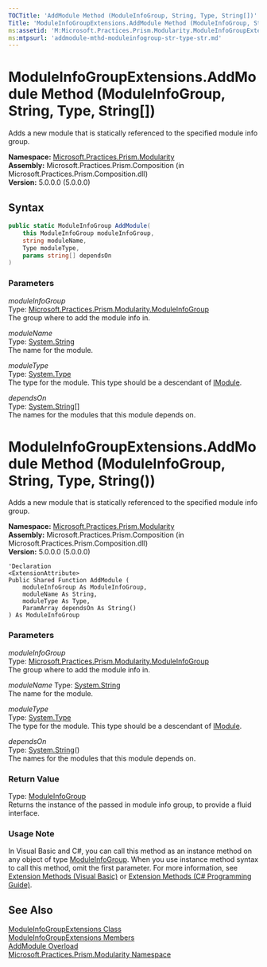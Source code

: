 ```yaml
---
TOCTitle: 'AddModule Method (ModuleInfoGroup, String, Type, String[])'
Title: 'ModuleInfoGroupExtensions.AddModule Method (ModuleInfoGroup, String, Type, String[]) (Microsoft.Practices.Prism.Modularity)'
ms:assetid: 'M:Microsoft.Practices.Prism.Modularity.ModuleInfoGroupExtensions.AddModule(Microsoft.Practices.Prism.Modularity.ModuleInfoGroup,System.String,System.Type,System.String[])'
ms:mtpsurl: 'addmodule-mthd-moduleinfogroup-str-type-str.md'
---
```


# ModuleInfoGroupExtensions.AddModule Method (ModuleInfoGroup, String, Type, String[])

Adds a new module that is statically referenced to the specified module info group. 

**Namespace:** [Microsoft.Practices.Prism.Modularity](/patterns-practices/reference/mspp-modularity-namespace)  
**Assembly:** Microsoft.Practices.Prism.Composition (in Microsoft.Practices.Prism.Composition.dll)  
**Version:** 5.0.0.0 (5.0.0.0)

## Syntax

```C#
public static ModuleInfoGroup AddModule(
	this ModuleInfoGroup moduleInfoGroup,
	string moduleName,
	Type moduleType,
	params string[] dependsOn
)
```

### Parameters

*moduleInfoGroup*  
Type: [Microsoft.Practices.Prism.Modularity.ModuleInfoGroup](/patterns-practices/reference/moduleinfogroup-class-mspp-modularity)  
The group where to add the module info in.

*moduleName*  
Type: [System.String](http://msdn.microsoft.com/en-us/library/s1wwdcbf)  
The name for the module.

*moduleType*  
Type: [System.Type](http://msdn.microsoft.com/en-us/library/42892f65)  
The type for the module. This type should be a descendant of [IModule](/patterns-practices/reference/imodule-interface-mspp-modularity).

*dependsOn*  
Type: [System.String](http://msdn.microsoft.com/en-us/library/s1wwdcbf)[]  
The names for the modules that this module depends on.

# ModuleInfoGroupExtensions.AddModule Method (ModuleInfoGroup, String, Type, String())

Adds a new module that is statically referenced to the specified module info group. 

**Namespace:** [Microsoft.Practices.Prism.Modularity](/patterns-practices/reference/mspp-modularity-namespace)  
**Assembly:** Microsoft.Practices.Prism.Composition (in Microsoft.Practices.Prism.Composition.dll)  
**Version:** 5.0.0.0 (5.0.0.0)

```VB
'Declaration
<ExtensionAttribute> 
Public Shared Function AddModule ( 
	moduleInfoGroup As ModuleInfoGroup,
	moduleName As String,
	moduleType As Type,
	ParamArray dependsOn As String()
) As ModuleInfoGroup
```

### Parameters

*moduleInfoGroup*  
Type: [Microsoft.Practices.Prism.Modularity.ModuleInfoGroup](/patterns-practices/reference/moduleinfogroup-class-mspp-modularity)  
The group where to add the module info in.

*moduleName*
Type: [System.String](http://msdn.microsoft.com/en-us/library/s1wwdcbf)  
The name for the module.

*moduleType*  
Type: [System.Type](http://msdn.microsoft.com/en-us/library/42892f65)  
The type for the module. This type should be a descendant of [IModule](/patterns-practices/reference/imodule-interface-mspp-modularity).

*dependsOn*  
Type: [System.String](http://msdn.microsoft.com/en-us/library/s1wwdcbf)()  
The names for the modules that this module depends on.

### Return Value

Type: [ModuleInfoGroup](/patterns-practices/reference/moduleinfogroup-class-mspp-modularity)  
Returns the instance of the passed in module info group, to provide a fluid interface.

### Usage Note

In Visual Basic and C\#, you can call this method as an instance method on any object of type [ModuleInfoGroup](/patterns-practices/reference/moduleinfogroup-class-mspp-modularity). When you use instance method syntax to call this method, omit the first parameter. For more information, see [Extension Methods (Visual Basic)](http://msdn.microsoft.com/en-us/library/bb384936.aspx) or [Extension Methods (C\# Programming Guide)](http://msdn.microsoft.com/en-us/library/bb383977.aspx).


## See Also

[ModuleInfoGroupExtensions Class](/patterns-practices/reference/moduleinfogroupextensions-class-mspp-modularity)  
[ModuleInfoGroupExtensions Members](/patterns-practices/reference/moduleinfogroupextensions-members-mspp-modularity)  
[AddModule Overload](/patterns-practices/reference/moduleinfogroupextensions-addmodule-method-mspp-modularity)  
[Microsoft.Practices.Prism.Modularity Namespace](/patterns-practices/reference/mspp-modularity-namespace)  